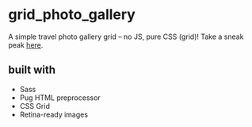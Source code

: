 # grid_photo_gallery
A simple travel photo gallery grid – no JS, pure CSS (grid)! Take a sneak peak [here](https://shikinen.github.io/grid_photo_gallery/).

## built with

* Sass
* Pug HTML preprocessor
* CSS Grid
* Retina-ready images

